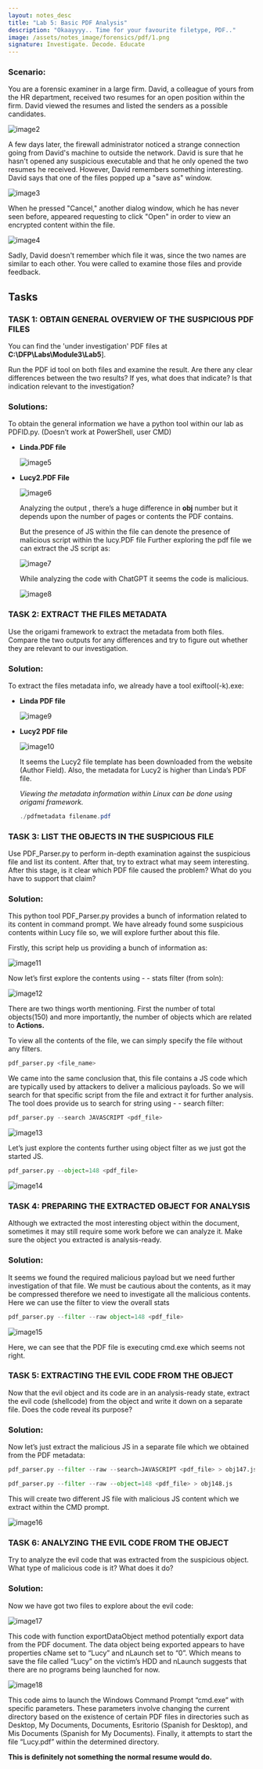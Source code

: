 ```yaml
---
layout: notes_desc
title: "Lab 5: Basic PDF Analysis"
description: "Okaayyyy.. Time for your favourite filetype, PDF.."
image: /assets/notes_image/forensics/pdf/1.png
signature: Investigate. Decode. Educate
---
```

### Scenario:
You are a forensic examiner in a large firm. David, a colleague of yours from the HR department, received two resumes for an open position within the firm. David viewed the resumes and listed the senders as a possible candidates.

<img class="zoomable" src="/assets/notes_image/forensics/pdf/2.png" alt="image2">

A few days later, the firewall administrator noticed a strange connection going from David's machine to outside the network. David is sure that he hasn't opened any suspicious executable and that he only opened the two resumes he received. However, David remembers something 
interesting. David says that one of the files popped up a "save as" window.

<img class="zoomable" src="/assets/notes_image/forensics/pdf/3.png" alt="image3">

When he pressed "Cancel," another dialog window, which he has never seen before, appeared requesting to click "Open" in order to view an encrypted content within the file.

<img class="zoomable" src="/assets/notes_image/forensics/pdf/4.png" alt="image4">

Sadly, David doesn't remember which file it was, since the two names are similar to each other.
You were called to examine those files and provide feedback.

## Tasks

### TASK 1: OBTAIN GENERAL OVERVIEW OF THE SUSPICIOUS PDF FILES

You can find the 'under investigation' PDF files at **C:\DFP\Labs\Module3\Lab5**].

Run the PDF id tool on both files and examine the result. Are there any clear differences between the two results? If yes, what does that indicate? Is that indication relevant to the investigation?

### Solutions:
To obtain the general information we have a python tool within our lab as PDFID.py. (Doesn’t work at PowerShell, user CMD)

- **Linda.PDF file**
    
    <img class="zoomable" src="/assets/notes_image/forensics/pdf/5.png" alt="image5">

- **Lucy2.PDF File**

    <img class="zoomable" src="/assets/notes_image/forensics/pdf/6.png" alt="image6">

    Analyzing the output , there’s a huge difference in **obj** number but it depends upon the number of pages or contents the PDF contains.

    But the presence of JS within the file can denote the presence of malicious script within the lucy.PDF file
    Further exploring the pdf file we can extract the JS script as:

    <img class="zoomable" src="/assets/notes_image/forensics/pdf/7.png" alt="image7">

    While analyzing the code with ChatGPT it seems the code is malicious.

    <img class="zoomable" src="/assets/notes_image/forensics/pdf/8.png" alt="image8">

### TASK 2: EXTRACT THE FILES METADATA

Use the origami framework to extract the metadata from both files. Compare the two outputs for any differences and try to figure out whether they are relevant to our investigation.

### Solution:

To extract the files metadata info, we already have a tool exiftool(-k).exe:

- **Linda PDF file**

    <img class="zoomable" src="/assets/notes_image/forensics/pdf/9.png" alt="image9">

- **Lucy2 PDF file**

    <img class="zoomable" src="/assets/notes_image/forensics/pdf/10.png" alt="image10">

    It seems the Lucy2 file template has been downloaded from the website (Author Field). Also, the metadata for Lucy2 is higher than Linda’s PDF file.

    *Viewing the metadata information within Linux can be done using origami framework.*

    ```powershell
    ./pdfmetadata filename.pdf
    ```

### TASK 3: LIST THE OBJECTS IN THE SUSPICIOUS FILE
Use PDF_Parser.py to perform in-depth examination against the suspicious file and list its content. After that, try to extract what may seem interesting. After this stage, is it clear which PDF file caused the problem? What do you have to support that claim?

### Solution:
This python tool PDF_Parser.py provides a bunch of information related to its content in command prompt. We have already found some suspicious contents within Lucy file so, we will explore further about this file.

Firstly, this script help us providing a bunch of information as:

<img class="zoomable" src="/assets/notes_image/forensics/pdf/11.png" alt="image11">

Now let’s first explore the contents using - - stats filter (from soln):

<img class="zoomable" src="/assets/notes_image/forensics/pdf/12.png" alt="image12">

There are two things worth mentioning. First the number of total objects(150) and more importantly, the number of objects which are related to **Actions.**

To view all the contents of the file, we can simply specify the file without any filters.

```python
pdf_parser.py <file_name>
```
We came into the same conclusion that, this file contains a JS code which are typically used by attackers to deliver a malicious payloads. So we will search for that specific script from the file and extract it for further analysis. The tool does provide us to search for string using - - search filter:

```python
pdf_parser.py --search JAVASCRIPT <pdf_file>
```
<img class="zoomable" src="/assets/notes_image/forensics/pdf/13.png" alt="image13">

Let’s just explore the contents further using object filter as we just got the started JS.

```python
pdf_parser.py --object=148 <pdf_file>
```
<img class="zoomable" src="/assets/notes_image/forensics/pdf/14.png" alt="image14">

### TASK 4: PREPARING THE EXTRACTED OBJECT FOR ANALYSIS

Although we extracted the most interesting object within the document, sometimes it may still 
require some work before we can analyze it. Make sure the object you extracted is analysis-ready.

### Solution:
It seems we found the required malicious payload but we need further investigation of that file. We must be cautious about the contents, as it may be compressed therefore we need to investigate all the malicious contents. Here we can use the filter to view the overall stats

```python
pdf_parser.py --filter --raw object=148 <pdf_file>
```
<img class="zoomable" src="/assets/notes_image/forensics/pdf/15.png" alt="image15">

Here, we can see that the PDF file is executing cmd.exe which seems not right.

### TASK 5: EXTRACTING THE EVIL CODE FROM THE OBJECT

Now that the evil object and its code are in an analysis-ready state, extract the evil code (shellcode) from the object and write it down on a separate file. Does the code reveal its purpose?

### Solution:
Now let’s just extract the malicious JS in a separate file which we obtained from the PDF metadata:

```python
pdf_parser.py --filter --raw --search=JAVASCRIPT <pdf_file> > obj147.js
```

```python
pdf_parser.py --filter --raw --object=148 <pdf_file> > obj148.js
```

This will create two different JS file with malicious JS content which we extract within the CMD prompt.

<img class="zoomable" src="/assets/notes_image/forensics/pdf/16.png" alt="image16">

### TASK 6: ANALYZING THE EVIL CODE FROM THE OBJECT
Try to analyze the evil code that was extracted from the suspicious object. What type of malicious code is it? What does it do?
### Solution:
Now we have got two files to explore about the evil code:

<img class="zoomable" src="/assets/notes_image/forensics/pdf/17.png" alt="image17">

This code with function exportDataObject method potentially export data from the PDF document. The data object being exported appears to have properties cName  set to “Lucy” and nLaunch set to “0”. Which means to save the file called “Lucy” on the victim’s HDD and nLaunch suggests that there are no programs being launched for now.

<img class="zoomable" src="/assets/notes_image/forensics/pdf/18.png" alt="image18">

This code aims to launch the Windows Command Prompt “cmd.exe” with specific parameters. These parameters involve changing the current directory based on the existence of certain PDF files in directories such as Desktop, My Documents, Documents, Esritorio (Spanish for Desktop), and Mis Documents (Spanish for My Documents). Finally, it attempts to start the file “Lucy.pdf” within the determined directory.

**This is definitely not something the normal resume would do.**
